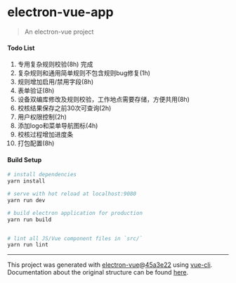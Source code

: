 # electron-vue-app

> An electron-vue project

#### Todo List

1. 专用复杂规则校验(8h) 完成
2. 复杂规则和通用简单规则不包含规则bug修复(1h)
3. 规则增加启用/禁用字段(8h)
5. 表单验证(8h)
6. 设备双编库修改及规则校验，工作地点需要存储，方便共用(8h)
7. 校核结果保存之前30次可查询(2h)
8. 用户权限控制(2h)
9. 添加logo和菜单导航图标(4h)
10. 校核过程增加进度条
11. 打包配置(8h)

#### Build Setup

``` bash
# install dependencies
yarn install

# serve with hot reload at localhost:9080
yarn run dev

# build electron application for production
yarn run build


# lint all JS/Vue component files in `src/`
yarn run lint

```

---

This project was generated with [electron-vue](https://github.com/SimulatedGREG/electron-vue)@[45a3e22](https://github.com/SimulatedGREG/electron-vue/tree/45a3e224e7bb8fc71909021ccfdcfec0f461f634) using [vue-cli](https://github.com/vuejs/vue-cli). Documentation about the original structure can be found [here](https://simulatedgreg.gitbooks.io/electron-vue/content/index.html).
